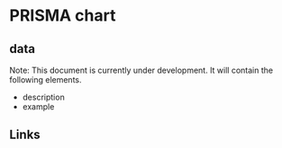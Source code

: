 # PRISMA chart

## data

Note: This document is currently under development. It will contain the following elements.

- description
- example

## Links
